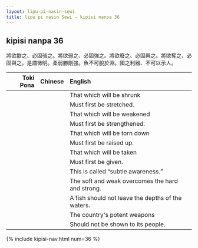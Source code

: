 ```yaml
---
layout: lipu-pi-nasin-sewi
title: lipu pi nasin Sewi — kipisi nanpa 36
---
```


## kipisi nanpa 36

將欲歙之、必固張之。將欲弱之、必固強之。將欲廢之、必固興之。將欲奪之、必固與之。是謂微明。柔弱勝剛強。魚不可脫於淵。國之利器、不可以示人。

| Toki Pona | Chinese | English
|-:|:-:|:-
|  |  | That which will be shrunk
|  |  | Must first be stretched.
|  |  | That which will be weakened
|  |  | Must first be strengthened.
|  |  | That which will be torn down
|  |  | Must first be raised up.
|  |  | That which will be taken
|  |  | Must first be given.
|  |  | This is called “subtle awareness.”
|  |  | The soft and weak overcomes the hard and strong.
|  |  | A fish should not leave the depths of the waters.
|  |  | The country's potent weapons
|  |  | Should not be shown to its people.

{% include kipisi-nav.html num=36 %}
